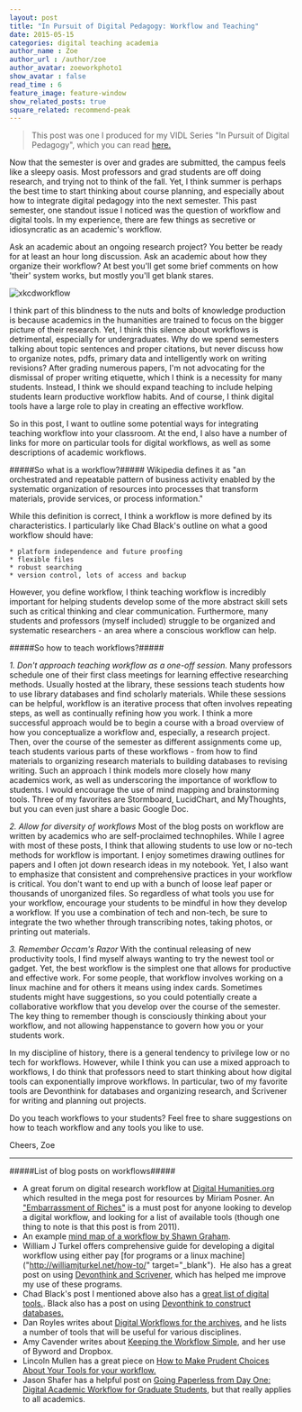 ```yaml
---
layout: post
title: "In Pursuit of Digital Pedagogy: Workflow and Teaching"
date: 2015-05-15
categories: digital teaching academia
author_name : Zoe 
author_url : /author/zoe
author_avatar: zoeworkphoto1
show_avatar : false
read_time : 6
feature_image: feature-window
show_related_posts: true
square_related: recommend-peak
---
```


> This post was one I produced for my VIDL Series "In Pursuit of Digital Pedagogy", which you can read [here.]("https://my.vanderbilt.edu/vidl/2015/05/in-pursuit-of-digital-pedagogy-workflow-teaching/")

Now that the semester is over and grades are submitted, the campus feels like a sleepy oasis. Most professors and grad students are off doing research, and trying not to think of the fall. Yet, I think summer is perhaps the best time to start thinking about course planning, and especially about how to integrate digital pedagogy into the next semester. This past semester, one standout issue I noticed was the question of workflow and digital tools. In my experience, there are few things as secretive or idiosyncratic as an academic's workflow.

Ask an academic about an ongoing research project? You better be ready for at least an hour long discussion.
Ask an academic about how they organize their workflow? At best you'll get some brief comments on how 'their' system works, but mostly you'll get blank stares.

![xkcdworkflow]({{site.url}}/img/post-assets/xkcdworkflow.jpg)

I think part of this blindness to the nuts and bolts of knowledge production is because academics in the humanities are trained to focus on the bigger picture of their research. Yet, I think this silence about workflows is detrimental, especially for undergraduates. Why do we spend semesters talking about topic sentences and proper citations, but never discuss how to organize notes, pdfs, primary data and intelligently work on writing revisions? After grading numerous papers, I'm not advocating for the dismissal of proper writing etiquette, which I think is a necessity for many students. Instead, I think we should expand teaching to include helping students learn productive workflow habits. And of course, I think digital tools have a large role to play in creating an effective workflow.

So in this post, I want to outline some potential ways for integrating teaching workflow into your classroom. At the end, I also have a number of links for more on particular tools for digital workflows, as well as some descriptions of academic workflows.

#####So what is a workflow?#####
Wikipedia defines it as "an orchestrated and repeatable pattern of business activity enabled by the systematic organization of resources into processes that transform materials, provide services, or process information."

While this definition is correct, I think a workflow is more defined by its characteristics. I particularly like Chad Black's outline on what a good workflow should have:

	* platform independence and future proofing
	* flexible files
	* robust searching
	* version control, lots of access and backup

However, you define workflow, I think teaching workflow is incredibly important for helping students develop some of the more abstract skill sets such as critical thinking and clear communication. Furthermore, many students and professors (myself included) struggle to be organized and systematic researchers - an area where a conscious workflow can help.

#####So how to teach workflows?#####

*1. Don't approach teaching workflow as a one-off session.*
Many professors schedule one of their first class meetings for learning effective researching methods. Usually hosted at the library, these sessions teach students how to use library databases and find scholarly materials. While these sessions can be helpful, workflow is an iterative process that often involves repeating steps, as well as continually refining how you work. I think a more successful approach would be to begin a course with a broad overview of how you conceptualize a workflow and, especially, a research project. Then, over the course of the semester as different assignments come up, teach students various parts of these workflows - from how to find materials to organizing research materials to building databases to revising writing. Such an approach I think models more closely how many academics work, as well as underscoring the importance of workflow to students. I would encourage the use of mind mapping and brainstorming tools. Three of my favorites are Stormboard, LucidChart, and MyThoughts, but you can even just share a basic Google Doc.

*2. Allow for diversity of workflows*
Most of the blog posts on workflow are written by academics who are self-proclaimed technophiles. While I agree with most of these posts, I think that allowing students to use low or no-tech methods for workflow is important. I enjoy sometimes drawing outlines for papers and I often jot down research ideas in my notebook. Yet, I also want to emphasize that consistent and comprehensive practices in your workflow is critical. You don't want to end up with a bunch of loose leaf paper or thousands of unorganized files. So regardless of what tools you use for your workflow, encourage your students to be mindful in how they develop a workflow. If you use a combination of tech and non-tech, be sure to integrate the two whether through transcribing notes, taking photos, or printing out materials.

*3. Remember Occam's Razor*
With the continual releasing of new productivity tools, I find myself always wanting to try the newest tool or gadget. Yet, the best workflow is the simplest one that allows for productive and effective work. For some people, that workflow involves working on a linux machine and for others it means using index cards. Sometimes students might have suggestions, so you could potentially create a collaborative workflow that you develop over the course of the semester. The key thing to remember though is consciously thinking about your workflow, and not allowing happenstance to govern how you or your students work.

In my discipline of history, there is a general tendency to privilege low or no tech for workflows. However, while I think you can use a mixed approach to workflows, I do think that professors need to start thinking about how digital tools can exponentially improve workflows. In particular, two of my favorite tools are Devonthink for databases and organizing research, and Scrivener for writing and planning out projects.

Do you teach workflows to your students? Feel free to share suggestions on how to teach workflow and any tools you like to use.

Cheers,
Zoe

* * *
#####List of blog posts on workflows#####

* A great forum on digital research workflow at [Digital Humanities.org]("http://digitalhumanities.org/answers/topic/share-your-digital-research-workflow") which resulted in the mega post for resources by Miriam Posner. An ["Embarrassment of Riches"]("http://miriamposner.com/blog/embarrassments-of-riches-managing-research-assets/") is a must post for anyone looking to develop a digital workflow, and looking for a list of available tools (though one thing to note is that this post is from 2011).
* An example [mind map of a workflow by Shawn Graham]("https://bubbl.us/mindmap?h=9cd6f/12f200/64X0rKA2wjvAU").
* William J Turkel offers comprehensive guide for developing a digital workflow using either pay [for programs or a linux machine]("http://williamjturkel.net/how-to/" target="_blank").  He also has a great post on using [Devonthink and Scrivener]("http://williamjturkel.net/2011/04/04/write-and-cluster/"), which has helped me improve my use of these programs.
* Chad Black's post I mentioned above also has a [great list of digital tools.]("https://parezcoydigo.wordpress.com/2011/03/14/update-on-the-ever-changing-workflow/"). Black also has a post on using [Devonthink to construct databases.]("https://parezcoydigo.wordpress.com/2008/11/13/devonthink-for-historical-research-part-ii/")
* Dan Royles writes about [Digital Workflows for the archives]("http://chronicle.com/blogs/profhacker/digital-workflows-for-the-archives/53505"), and he lists a number of tools that will be useful for various disciplines.
* Amy Cavender writes about [Keeping the Workflow Simple]("http://chronicle.com/blogs/profhacker/keeping-the-workflow-simple/41281"), and her use of Byword and Dropbox.
* Lincoln Mullen has a great piece on [How to Make Prudent Choices About Your Tools for your workflow.]("http://chronicle.com/blogs/profhacker/how-to-make-prudent-choices-about-your-tools/51261")
* Jason Shafer has a helpful post on [Going Paperless from Day One: Digital Academic Workflow for Graduate Students]("http://www.gradhacker.org/2011/08/12/going-paperless-from-day-one-digital-academic-workflow-for-grads/"), but that really applies to all academics.

